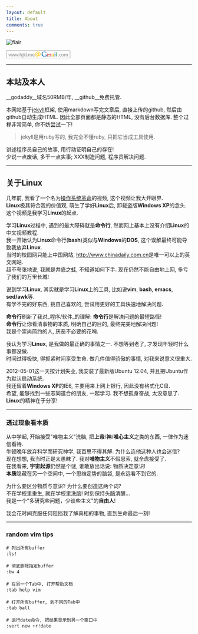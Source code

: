 ```yaml
---
layout: default
title: About
comments: true
---
```


![flair](http://stackexchange.com/users/flair/141612.png)

![gmail](/img/gmail.png)

----

## 本站及本人
__godaddy__域名50RMB/年, __github__免费托管.  

本网站基于[jekyll][1]框架,
使用markdown写完文章后, 直接上传的github, 然后由github自动生成HTML.
因此全部页面都是静态的HTML, 没有后台数据库.
整个过程非常简单, 你不妨[尝试][1]一下!

> jekyll是用ruby写的, 我完全不懂ruby, 只把它当成工具使用.

讲述程序员自己的故事, 用行动证明自己的存在!  
少说一点废话, 多干一点实事; XXX制造问题, 程序员解决问题.

----

## 关于**Linux**
几年前, 我看了一个名为[操作系统革命][2]的视频, 这个视频让我大开眼界.  
**Linux**极其符合我的价值观, 萌生了学好**Linux**后, 卸载盗版**Windows XP**的念头.  
这个视频是我学习**Linux**的起点.

学习**Linux**过程中, 遇到的最大障碍就是**命令行**, 然而网上基本上没有介绍**Linux**的中文视频教程.  
我一开始认为**Linux**命令行(**bash**)类似与**Windows**的**DOS**, 这个误解最终可能导致我放弃**Linux**.  
当时的校园网只能上中国网站, <http://www.chinadaily.com.cn>是唯一可以上的英文网站.  
超不夸张地说, 我就是井底之蛙, 不知道如何下手. 现在仍然不能自由地上网, 多亏了我们的万里长城!

说到学习**Linux**, 其实就是学习**Linux**上的工具, 比如说**vim**, **bash**, **emacs**, **sed/awk**等.  
有学不完的好东西, 挑自己喜欢的, 尝试用更好的工具快速地解决问题.  

**命令行**刷新了我对_程序/软件_的理解: **命令行**是解决问题的最短路径!  
**命令行**让你看清事物的本质, 明确自己的目的, 最终完美地解决问题!  
我是个崇尚简约的人, 厌恶不必要的花哨.

我认为学习**Linux**, 是我做的最正确的事情之一. 不想等到老了, 才发现年轻时什么事都没做.  
时间过得极快, 得抓紧时间享受生命. 做几件值得骄傲的事情, 对我来说意义很重大.

2012-05-01这一天按计划失业, 我安装了最新版Ubuntu 12.04, 并且把Ubuntu作为默认启动系统.  
我还留着**Windows XP**的IE6, 主要用来上网上银行, 因此没有格式化C盘.  
希望, 能够找到一些志同道合的朋友, 一起学习. 我不想孤身奋战, 太没意思了.  
**Linux**的精神在于分享!

----

### 透过现象看本质
从中学起, 开始接受"唯物主义"洗脑, 把**上帝**/**神**/**唯心主义**之类的东西, 一律作为迷信看待.  
牛顿晚年放弃科学而研究神学, 我百思不得其解. 为什么连他这种人也会迷信?  
现在想想, 我当时正是太愚昧了. 我对**唯物主义**不假思索, 就全盘接受了.  
在我看来, **宇宙起源**仍然是个谜, 谁敢放出话说: 物质决定意识!  
**本质**隐藏在另一个空间中, 一个思维定势的脑袋, 是永远看不到它的.  

为什么要区分物质与意识? 为什么要创造这两个词?   
不在学校里重生, 就在学校里洗脑! 时刻保持头脑清醒...  
我是一个"多研究些问题，少谈些主义"的**自由人**!

我会花时间克服任何阻挡我了解真相的事物, 直到生命最后一刻!

----

### random vim tips

    # 列出所有buffer
    :ls!

    # 彻底删除指定buffer
    :bw 4

    # 在另一个Tab中, 打开帮助文档
    :tab help vim

    # 打开所有buffer, 到不同的Tab中
    :tab ball

    # 运行date命令, 把结果显示到另一个窗口中
    :vert new +r!date


[1]: http://hjkl.me/github/2012/05/29/jekyll.html
[2]: http://www.tudou.com/programs/view/Nbz3C92uFuQ/

